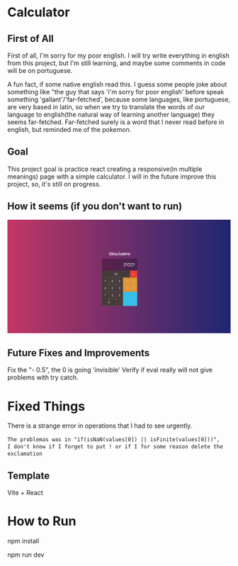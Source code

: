 # Calculator 

## First of All

First of all, I'm sorry for my poor english. I will try write everything in english from this project, but I'm still learning, and maybe some comments in code will be on portuguese.

A fun fact, if some native english read this. I guess some people joke about something like "the guy that says 'i'm sorry for poor english' before speak something 'gallant'/'far-fetched', because some languages, like portuguese, are very based in latin, so when we try to translate the words of our language to english(the natural way of learning another language) they seems far-fetched. Far-fetched surely is a word that I never read before in english, but reminded me of the pokemon.

## Goal

This project goal is practice react creating a responsive(in multiple meanings) page with a simple calculator. I will in the future improve this project, so, it's still on progress.

## How it seems (if you don't want to run)

![Image](./page-screenshot.png)


## Future Fixes and Improvements

Fix the "- 0.5", the 0 is going 'invisible'
Verify if eval really will not give problems with try catch.

# Fixed Things

There is a strange error in operations that I had to see urgently.

    The problemas was in "if(isNaN(values[0]) || isFinite(values[0]))",
    I don't know if I forget to put ! or if I for some reason delete the exclamation

## Template

Vite + React

# How to Run

npm install

npm run dev